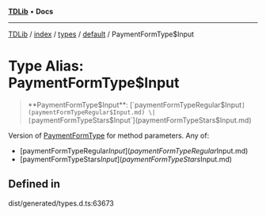 [**TDLib**](../../../../../../README.md) • **Docs**

***

[TDLib](../../../../../../modules.md) / [index](../../../../../README.md) / [types](../../../README.md) / [default](../README.md) / PaymentFormType$Input

# Type Alias: PaymentFormType$Input

> **PaymentFormType$Input**: [`paymentFormTypeRegular$Input`](paymentFormTypeRegular$Input.md) \| [`paymentFormTypeStars$Input`](paymentFormTypeStars$Input.md)

Version of [PaymentFormType](PaymentFormType.md) for method parameters.
Any of:
- [paymentFormTypeRegular$Input](paymentFormTypeRegular$Input.md)
- [paymentFormTypeStars$Input](paymentFormTypeStars$Input.md)

## Defined in

dist/generated/types.d.ts:63673
